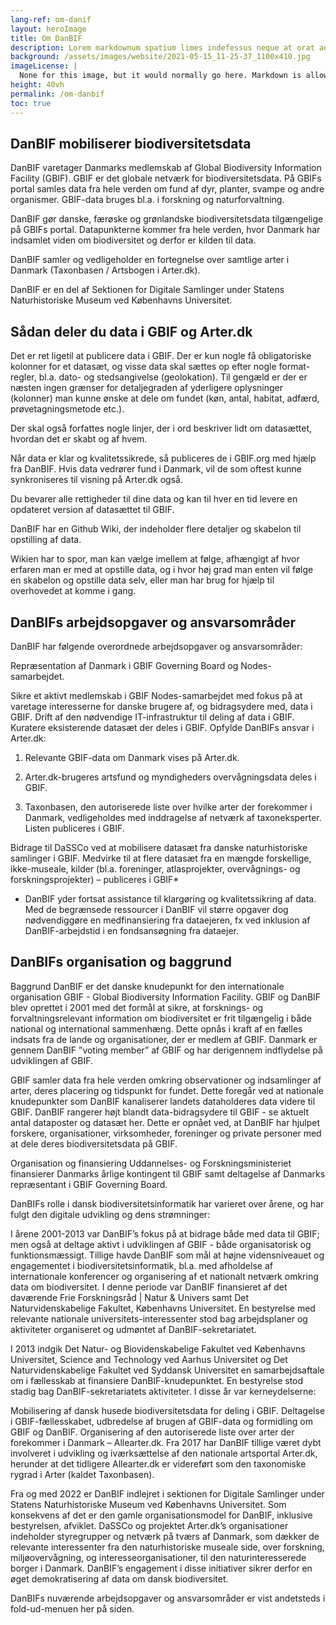 ```yaml
---
lang-ref: om-danif
layout: heroImage
title: Om DanBIF
description: Lorem markdownum spatium limes indefessus neque at orat aestuat
background: /assets/images/website/2021-05-15_11-25-37_1100x410.jpg
imageLicense: |
  None for this image, but it would normally go here. Markdown is allowed.
height: 40vh
permalink: /om-danbif
toc: true
---
```


## DanBIF mobiliserer biodiversitetsdata
DanBIF varetager Danmarks medlemskab af Global Biodiversity Information Facility (GBIF). GBIF er det globale netværk for biodiversitetsdata. På GBIFs portal samles data fra hele verden om fund af dyr, planter, svampe og andre organismer. GBIF-data bruges bl.a. i forskning og naturforvaltning. 

DanBIF gør danske, færøske og grønlandske biodiversitetsdata tilgængelige på GBIFs portal. Datapunkterne kommer fra hele verden, hvor Danmark har indsamlet viden om biodiversitet og derfor er kilden til data.

DanBIF samler og vedligeholder en fortegnelse over samtlige arter i Danmark (Taxonbasen / Artsbogen i Arter.dk). 

DanBIF er en del af Sektionen for Digitale Samlinger under Statens Naturhistoriske Museum ved Københavns Universitet. 

## Sådan deler du data i GBIF og Arter.dk
Det er ret ligetil at publicere data i GBIF. Der er kun nogle få obligatoriske kolonner for et datasæt, og visse data skal sættes op efter nogle format-regler, bl.a. dato- og stedsangivelse (geolokation). Til gengæld er der er næsten ingen grænser for detaljegraden af yderligere oplysninger (kolonner) man kunne ønske at dele om fundet (køn, antal, habitat, adfærd, prøvetagningsmetode etc.).

Der skal også forfattes nogle linjer, der i ord beskriver lidt om datasættet, hvordan det er skabt og af hvem.

Når data er klar og kvalitetssikrede, så publiceres de i GBIF.org med hjælp fra DanBIF. Hvis data vedrører fund i Danmark, vil de som oftest kunne synkroniseres til visning på Arter.dk også.

Du bevarer alle rettigheder til dine data og kan til hver en tid levere en opdateret version af datasættet til GBIF.

DanBIF har en Github Wiki, der indeholder flere detaljer og skabelon til opstilling af data.

Wikien har to spor, man kan vælge imellem at følge, afhængigt af hvor erfaren man er med at opstille data, og i hvor høj grad man enten vil følge en skabelon og opstille data selv, eller man har brug for hjælp til overhovedet at komme i gang.

## DanBIFs arbejdsopgaver og ansvarsområder

DanBIF har følgende overordnede arbejdsopgaver og ansvarsområder: 

Repræsentation af Danmark i GBIF Governing Board og Nodes-samarbejdet.

Sikre et aktivt medlemskab i GBIF Nodes-samarbejdet med fokus på at varetage interesserne for danske brugere af, og bidragsydere med, data i GBIF. Drift af den nødvendige IT-infrastruktur til deling af data i GBIF. Kuratere eksisterende datasæt der deles i GBIF.  Opfylde DanBIFs ansvar i Arter.dk: 

1. Relevante GBIF-data om Danmark vises på Arter.dk.

2. Arter.dk-brugeres artsfund og myndigheders overvågningsdata deles i GBIF.

3. Taxonbasen, den autoriserede liste over hvilke arter der forekommer i Danmark, vedligeholdes med inddragelse af netværk af taxoneksperter. Listen publiceres i GBIF.

Bidrage til DaSSCo ved at mobilisere datasæt fra danske naturhistoriske samlinger i GBIF. Medvirke til at flere datasæt fra en mængde forskellige, ikke-museale, kilder (bl.a. foreninger, atlasprojekter, overvågnings- og forskningsprojekter) – publiceres i GBIF*

* DanBIF yder fortsat assistance til klargøring og kvalitetssikring af data. Med de begrænsede ressourcer i DanBIF vil større opgaver dog nødvendiggøre en medfinansiering fra dataejeren, fx ved inklusion af DanBIF-arbejdstid i en fondsansøgning fra dataejer.


## DanBIFs organisation og baggrund
Baggrund
DanBIF er det danske knudepunkt for den internationale organisation GBIF - Global Biodiversity Information Facility. GBIF og DanBIF blev oprettet i 2001 med det formål at sikre, at forsknings- og forvaltningsrelevant information om biodiversitet er frit tilgængelig i både national og international sammenhæng. Dette opnås i kraft af en fælles indsats fra de lande og organisationer, der er medlem af GBIF. Danmark er gennem DanBIF ”voting member” af GBIF og har derigennem indflydelse på udviklingen af GBIF.

GBIF samler data fra hele verden omkring observationer og indsamlinger af arter, deres placering og tidspunkt for fundet. Dette foregår ved at nationale knudepunkter som DanBIF kanaliserer landets dataholderes data videre til GBIF. DanBIF rangerer højt blandt data-bidragsydere til GBIF - se aktuelt antal dataposter og datasæt her. Dette er opnået ved, at DanBIF har hjulpet forskere, organisationer, virksomheder, foreninger og private personer med at dele deres biodiversitetsdata på GBIF. 

Organisation og finansiering
Uddannelses- og Forskningsministeriet finansierer Danmarks årlige kontingent til GBIF samt deltagelse af Danmarks repræsentant i GBIF Governing Board.

DanBIFs rolle i dansk biodiversitetsinformatik har varieret over årene, og har fulgt den digitale udvikling og dens strømninger:

I årene 2001-2013 var DanBIF’s fokus på at bidrage både med data til GBIF; men også at deltage aktivt i udviklingen af GBIF - både organisatorisk og funktionsmæssigt. Tillige havde DanBIF som mål at højne vidensniveauet og engagementet i biodiversitetsinformatik, bl.a.  med afholdelse af internationale konferencer og organisering af et nationalt netværk omkring data om biodiversitet. I denne periode var DanBIF finansieret af det daværende Frie Forskningsråd \| Natur & Univers samt Det Naturvidenskabelige Fakultet, Københavns Universitet. En bestyrelse med relevante nationale universitets-interessenter stod bag arbejdsplaner og aktiviteter organiseret og udmøntet af DanBIF-sekretariatet.

I 2013 indgik Det Natur- og Biovidenskabelige Fakultet ved Københavns Universitet, Science and Technology ved Aarhus Universitet og Det Naturvidenskabelige Fakultet ved Syddansk Universitet en samarbejdsaftale om i fællesskab at finansiere DanBIF-knudepunktet. En bestyrelse stod stadig bag DanBIF-sekretariatets aktiviteter. I disse år var kerneydelserne:

Mobilisering af dansk husede biodiversitetsdata for deling i GBIF.
Deltagelse i GBIF-fællesskabet, udbredelse af brugen af GBIF-data og formidling om GBIF og DanBIF.
Organisering af den autoriserede liste over arter der forekommer i Danmark – Allearter.dk.
Fra 2017 har DanBIF tillige været dybt involveret i udvikling og iværksættelse af den nationale artsportal Arter.dk, herunder at det tidligere Allearter.dk er videreført som den taxonomiske rygrad i Arter (kaldet Taxonbasen).

Fra og med 2022 er DanBIF indlejret i sektionen for Digitale Samlinger under Statens Naturhistoriske Museum ved Københavns Universitet. Som konsekvens af det er den gamle organisationsmodel for DanBIF, inklusive bestyrelsen, afviklet. DaSSCo og projektet Arter.dk’s organisationer indeholder styregrupper og netværk på tværs af Danmark, som dækker de relevante interessenter fra den naturhistoriske museale side, over forskning, miljøovervågning, og interesseorganisationer, til den naturinteresserede borger i Danmark. DanBIF’s engagement i disse initiativer sikrer derfor en øget demokratisering af data om dansk biodiversitet.

DanBIFs nuværende arbejdsopgaver og ansvarsområder er vist andetsteds i fold-ud-menuen her på siden.